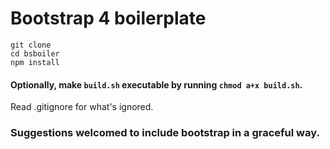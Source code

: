 # Bootstrap 4 boilerplate

```
git clone
cd bsboiler
npm install
```
#### Optionally, make `build.sh` executable by running `chmod a+x build.sh`.

Read .gitignore for what's ignored.

### Suggestions welcomed to include bootstrap in a graceful way.